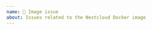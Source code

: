 ```yaml
---
name: 🐛 Image issue
about: Issues related to the Nextcloud Docker image
---
```


<!--
Thanks for reporting issues back to Nextcloud!

Note: This is the issue tracker of Nextcloud **Docker image**, please do NOT use this to report issues with Docker or Nextcloud itself. You can find help debugging your system on our forums: https://help.nextcloud.com/ or https://forums.docker.com/.

To learn more about official images, see https://github.com/docker-library/faq
-->
